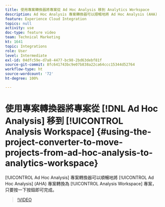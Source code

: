 ```yaml
---
title: 使用專案轉換器將專案從 Ad Hoc Analysis 移到 Analytics Workspace
description: Ad Hoc Analysis 專案轉換器可以順暢地將 Ad Hoc Analysis (AHA) 專案轉換為 Analysis Workspace 專案，只要按一下按鈕即可完成。
feature: Experience Cloud Integration
topics: null
activity: use
doc-type: feature video
team: Technical Marketing
kt: 1641
topic: Integrations
role: User
level: Intermediate
exl-id: 04dfc59e-d7a8-4477-bc98-2bd63debf81f
source-git-commit: 8fc641743bc9e07b838a22ca64ccc15344d52764
workflow-type: ht
source-wordcount: '72'
ht-degree: 100%

---
```


# 使用專案轉換器將專案從 [!DNL Ad Hoc Analysis] 移到 [!UICONTROL Analysis Workspace] {#using-the-project-converter-to-move-projects-from-ad-hoc-analysis-to-analytics-workspace}

[!UICONTROL Ad Hoc Analysis] 專案轉換器可以順暢地將 [!UICONTROL Ad Hoc Analysis] (AHA) 專案轉換為 [!UICONTROL Analysis Workspace] 專案，只要按一下按鈕即可完成。

>[!VIDEO](https://video.tv.adobe.com/v/23118/?quality=12&learn=on)

